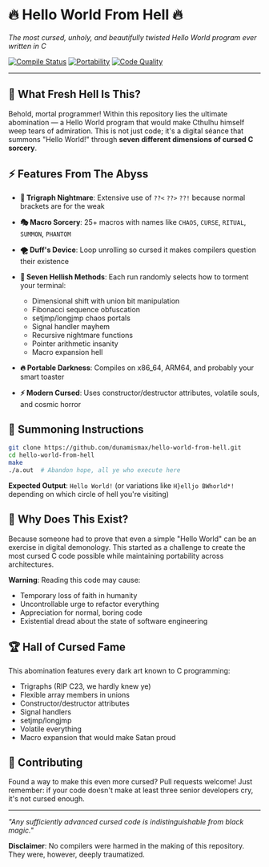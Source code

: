 # 🔥 Hello World From Hell 🔥

_The most cursed, unholy, and beautifully twisted Hello World program ever written in C_

[![Compile Status](https://img.shields.io/badge/compile-succesfully%20cursed-red.svg)](https://github.com/dunamismax/hello-world-from-hell)
[![Portability](https://img.shields.io/badge/runs%20on-your%20nightmares-darkred.svg)](https://github.com/dunamismax/hello-world-from-hell)
[![Code Quality](https://img.shields.io/badge/code%20quality-eldritch%20horror-black.svg)](https://github.com/dunamismax/hello-world-from-hell)

---

## 🌚 What Fresh Hell Is This?

Behold, mortal programmer! Within this repository lies the ultimate abomination — a Hello World program that would make Cthulhu himself weep tears of admiration. This is not just code; it's a digital séance that summons "Hello World!" through **seven different dimensions of cursed C sorcery**.

## ⚡ Features From The Abyss

- **🔮 Trigraph Nightmare**: Extensive use of `??<` `??>` `??!` because normal brackets are for the weak
- **🎭 Macro Sorcery**: 25+ macros with names like `CHAOS`, `CURSE`, `RITUAL`, `SUMMON`, `PHANTOM`
- **🌪️ Duff's Device**: Loop unrolling so cursed it makes compilers question their existence
- **👻 Seven Hellish Methods**: Each run randomly selects how to torment your terminal:

  - Dimensional shift with union bit manipulation
  - Fibonacci sequence obfuscation
  - setjmp/longjmp chaos portals
  - Signal handler mayhem
  - Recursive nightmare functions
  - Pointer arithmetic insanity
  - Macro expansion hell

- **🔥 Portable Darkness**: Compiles on x86_64, ARM64, and probably your smart toaster
- **⚡ Modern Cursed**: Uses constructor/destructor attributes, volatile souls, and cosmic horror

## 🚀 Summoning Instructions

```bash
git clone https://github.com/dunamismax/hello-world-from-hell.git
cd hello-world-from-hell
make
./a.out  # Abandon hope, all ye who execute here
```

**Expected Output**: `Hello World!` (or variations like `H}elljo BWhorld*!` depending on which circle of hell you're visiting)

## 🎪 Why Does This Exist?

Because someone had to prove that even a simple "Hello World" can be an exercise in digital demonology. This started as a challenge to create the most cursed C code possible while maintaining portability across architectures.

**Warning**: Reading this code may cause:

- Temporary loss of faith in humanity
- Uncontrollable urge to refactor everything
- Appreciation for normal, boring code
- Existential dread about the state of software engineering

## 🏆 Hall of Cursed Fame

This abomination features every dark art known to C programming:

- Trigraphs (RIP C23, we hardly knew ye)
- Flexible array members in unions
- Constructor/destructor attributes
- Signal handlers
- setjmp/longjmp
- Volatile everything
- Macro expansion that would make Satan proud

## 🤝 Contributing

Found a way to make this even more cursed? Pull requests welcome! Just remember: if your code doesn't make at least three senior developers cry, it's not cursed enough.

---

_"Any sufficiently advanced cursed code is indistinguishable from black magic."_

**Disclaimer**: No compilers were harmed in the making of this repository. They were, however, deeply traumatized.

